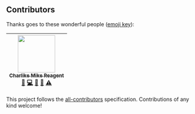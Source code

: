 
## Contributors

Thanks goes to these wonderful people ([emoji key](https://github.com/kentcdodds/all-contributors#emoji-key)):

<!-- ALL-CONTRIBUTORS-LIST:START - Do not remove or modify this section -->
| [<img src="https://avatars3.githubusercontent.com/u/5038030?v=4" width="100px;"/><br /><sub>Charlike Mike Reagent</sub>](https://charlike.online)<br />[💬](#question-olstenlarck "Answering Questions") [💻](https://github.com/tunnckoCore/rollup-plugin-just-gzip/commits?author=olstenlarck "Code") [📖](https://github.com/tunnckoCore/rollup-plugin-just-gzip/commits?author=olstenlarck "Documentation") [👀](#review-olstenlarck "Reviewed Pull Requests") [⚠️](https://github.com/tunnckoCore/rollup-plugin-just-gzip/commits?author=olstenlarck "Tests") |
| :---: |
<!-- ALL-CONTRIBUTORS-LIST:END -->

This project follows the [all-contributors](https://github.com/kentcdodds/all-contributors) specification. Contributions of any kind welcome!